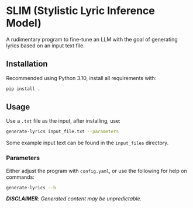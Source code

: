 # SLIM (Stylistic Lyric Inference Model)
A rudimentary program to fine-tune an LLM with the goal of generating lyrics based on an input text file.

## Installation
Recommended using Python 3.10, install all requirements with:
```bash
pip install .
```

## Usage
Use a `.txt` file as the input, after installing, use:
```bash
generate-lyrics input_file.txt --parameters
```
Some example input text can be found in the `input_files` directory.

### Parameters
Either adjust the program with `config.yaml`, or use the following for help on commands: 
```bash
generate-lyrics --h
```

***DISCLAIMER**:  Generated content may be unpredictable.*


